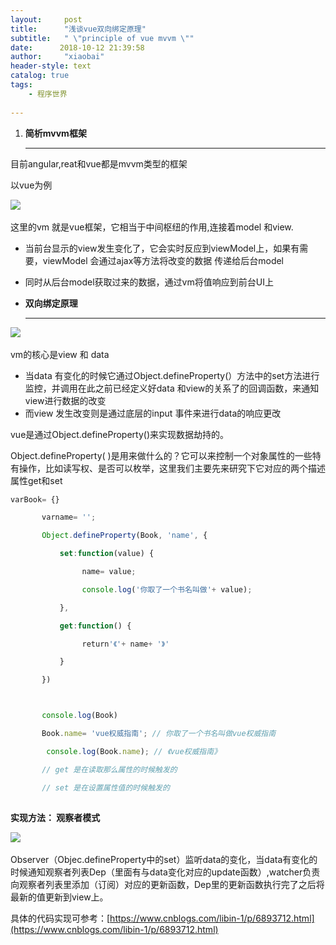 ```yaml
---
layout:     post
title:      "浅谈vue双向绑定原理"
subtitle:   " \"principle of vue mvvm \""
date:      2018-10-12 21:39:58
author:     "xiaobai"
header-style: text
catalog: true
tags:
    - 程序世界
     
---
```



1.  **简析mvvm框架**
    
    ----------
    

目前angular,reat和vue都是mvvm类型的框架

以vue为例

![](https://img-blog.csdn.net/20180805211859240?watermark/2/text/aHR0cHM6Ly9ibG9nLmNzZG4ubmV0L3dlaXhpbl8zNjg1MjIzNQ==/font/5a6L5L2T/fontsize/400/fill/I0JBQkFCMA==/dissolve/70)![](data:image/gif;base64,R0lGODlhAQABAPABAP///wAAACH5BAEKAAAALAAAAAABAAEAAAICRAEAOw== "Click and drag to move")​

  

这里的vm 就是vue框架，它相当于中间枢纽的作用,连接着model 和view.

-   当前台显示的view发生变化了，它会实时反应到viewModel上，如果有需要，viewModel 会通过ajax等方法将改变的数据 传递给后台model
-   同时从后台model获取过来的数据，通过vm将值响应到前台UI上

  

-   **双向绑定原理**
    
    ----------
    

![](https://img-blog.csdn.net/20180805211934836?watermark/2/text/aHR0cHM6Ly9ibG9nLmNzZG4ubmV0L3dlaXhpbl8zNjg1MjIzNQ==/font/5a6L5L2T/fontsize/400/fill/I0JBQkFCMA==/dissolve/70)![](data:image/gif;base64,R0lGODlhAQABAPABAP///wAAACH5BAEKAAAALAAAAAABAAEAAAICRAEAOw== "Click and drag to move")​

vm的核心是view 和 data

-   当data 有变化的时候它通过Object.defineProperty(）方法中的set方法进行监控，并调用在此之前已经定义好data 和view的关系了的回调函数，来通知view进行数据的改变
-   而view 发生改变则是通过底层的input 事件来进行data的响应更改

vue是通过Object.defineProperty()来实现数据劫持的。

Object.defineProperty( )是用来做什么的？它可以来控制一个对象属性的一些特有操作，比如读写权、是否可以枚举，这里我们主要先来研究下它对应的两个描述属性get和set

```javascript
varBook= {}

       varname= '';

       Object.defineProperty(Book, 'name', {

           set:function(value) {

                name= value;

                console.log('你取了一个书名叫做'+ value);

           },

           get:function() {

                return'《'+ name+ '》'

           }

       })



       console.log(Book)

       Book.name= 'vue权威指南'; // 你取了一个书名叫做vue权威指南

        console.log(Book.name); // 《vue权威指南》

       // get 是在读取那么属性的时候触发的

       // set 是在设置属性值的时候触发的
```

![](data:image/gif;base64,R0lGODlhAQABAPABAP///wAAACH5BAEKAAAALAAAAAABAAEAAAICRAEAOw== "Click and drag to move")

  

**实现方法： 观察者模式**

![](https://img-blog.csdn.net/20180805223511210?watermark/2/text/aHR0cHM6Ly9ibG9nLmNzZG4ubmV0L3dlaXhpbl8zNjg1MjIzNQ==/font/5a6L5L2T/fontsize/400/fill/I0JBQkFCMA==/dissolve/70)![](data:image/gif;base64,R0lGODlhAQABAPABAP///wAAACH5BAEKAAAALAAAAAABAAEAAAICRAEAOw== "Click and drag to move")​

Observer（Objec.defineProperty中的set）监听data的变化，当data有变化的时候通知观察者列表Dep（里面有与data变化对应的update函数）,watcher负责向观察者列表里添加（订阅）对应的更新函数，Dep里的更新函数执行完了之后将最新的值更新到view上。

具体的代码实现可参考：[https://www.cnblogs.com/libin-1/p/6893712.html](https://www.cnblogs.com/libin-1/p/6893712.html)